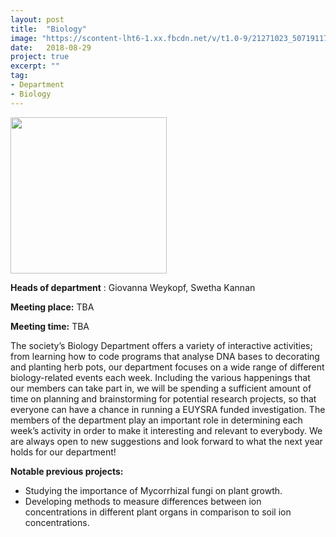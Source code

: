 ```yaml
---
layout: post
title:  "Biology"
image: "https://scontent-lht6-1.xx.fbcdn.net/v/t1.0-9/21271023_507191172960609_3373333406381070380_n.jpg?_nc_cat=0&oh=b71f26797afe353373cafba64571cf72&oe=5BF937E4"
date:   2018-08-29
project: true
excerpt: ""
tag:
- Department
- Biology
---
```


<img src="https://scontent-lht6-1.xx.fbcdn.net/v/t1.0-9/21271023_507191172960609_3373333406381070380_n.jpg?_nc_cat=0&oh=b71f26797afe353373cafba64571cf72&oe=5BF937E4" width="250px" height="250px"/>


**Heads of department** : Giovanna Weykopf, Swetha Kannan 

**Meeting place:** TBA

**Meeting time:**  TBA

The society’s Biology Department offers a variety of interactive activities; from learning how to code programs that analyse DNA bases to decorating and planting herb pots, our department focuses on a wide range of different biology-related events each week. Including the various happenings that our members can take part in, we will be spending a sufficient amount of time on planning and brainstorming for potential research projects, so that everyone can have a chance in running a EUYSRA funded investigation. The members of the department play an important role in determining each week’s activity in order to make it interesting and relevant to everybody. We are always open to new suggestions and look forward to what the next year holds for our department!

**Notable previous projects:**
- Studying the importance of Mycorrhizal fungi on plant growth.
- Developing methods to measure differences between ion concentrations in different plant organs in comparison to soil ion concentrations.
